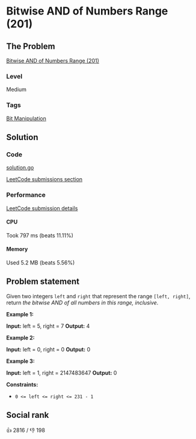 # Bitwise AND of Numbers Range (201)

## The Problem

[Bitwise AND of Numbers Range (201)](https://leetcode.com/problems/bitwise-and-of-numbers-range)

### Level

Medium

### Tags

 [Bit Manipulation](https://leetcode.com/tag/bit-manipulation)

## Solution

### Code

[solution.go](solution.go)

[LeetCode submissions section](https://leetcode.com/problems/bitwise-and-of-numbers-range/submissions/934364254/)

### Performance

[LeetCode submission details](https://leetcode.com/submissions/detail/934364254/)

#### CPU

Took 797 ms (beats 11.11%)

#### Memory

Used 5.2 MB (beats 5.56%)

## Problem statement

Given two integers `left` and `right` that represent the range `[left, right]`, return _the bitwise AND of all numbers in this range, inclusive_.

**Example 1:**


**Input:** left = 5, right = 7
**Output:** 4

**Example 2:**


**Input:** left = 0, right = 0
**Output:** 0

**Example 3:**


**Input:** left = 1, right = 2147483647
**Output:** 0

**Constraints:**

* `0 <= left <= right <= 231 - 1`

## Social rank

:thumbsup: 2816 / :thumbsdown: 198
